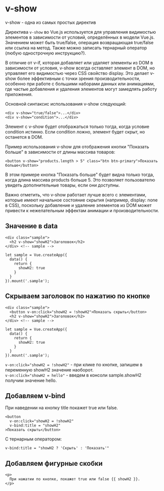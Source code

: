 # v-show
v-show - одна из самых простых директив

Директива `v-show` во Vue.js используется для управления видимостью элементов в зависимости от условий, определённых в модели Vue.js. Значением может быть true/false, операция возвращающая true/false или ссылка на метод. Также можно записать тернарный оператор (любую однострочную инструкцию?).

В отличие от v-if, которая добавляет или удаляет элементы из DOM в зависимости от условия, v-show всегда оставляет элемент в DOM, но управляет его видимостью через CSS свойство display. Это делает v-show более эффективным с точки зрения производительности, особенно при работе с большими наборами данных или анимациями, где частые добавления и удаления элементов могут замедлять работу приложения.

Основной синтаксис использования v-show следующий:

    <div v-show="true/false">...</div>
    <div v-show="condition">...</div>

Элемент с v-show будет отображаться только тогда, когда условие condition истинно. Если condition ложно, элемент будет скрыт, но останется в DOM.

Пример использования v-show для отображения кнопки "Показать больше" в зависимости от длины массива товаров:

    <button v-show="products.length > 5" class="btn btn-primary">Показать больше</button>

В этом примере кнопка "Показать больше" будет видна только тогда, когда длина массива products больше 5. Это позволяет пользователю увидеть дополнительные товары, если они доступны.

Важно отметить, что v-show работает лучше всего с элементами, которые имеют начальное состояние скрытия (например, display: none в CSS), поскольку добавление и удаление элементов из DOM может привести к нежелательным эффектам анимации и производительности.

## Значение в data

    <div class="sample">
      <h2 v-show="showH2">Заголовок</h2>
    </div> <!-- sample -->

    let sample = Vue.createApp({
      data() {
        return {
          showH2: true
        }
      }
    }).mount('.sample');

## Скрываем заголовок по нажатию по кнопке

    <div class="sample">
      <button v-on:click="showH2 = !showH2">Показать скрыть</button>
      <h2 v-show="showH2">Заголовок</h2>
    </div> <!-- sample -->

    let sample = Vue.createApp({
      data() {
        return {
          showH2: true
        }
      }
    }).mount('.sample');

`v-on:click="showH2 = !showH2"` - при клике по кнопке, запишем в переменную showH2 значение наоборот.  
`v-on:click="showH2 = hello"` - введем в консоли sample.showH2 получим значение hello.

## Добавляем v-bind
При наведении на кнопку title покажет true или false.

    <button
      v-on:click="showH2 = !showH2"
      v-bind:title = "showH2"
    >Показать скрыть</button>

С тернарным оператором:

    v-bind:title = "showH2 ? 'Скрыть' : 'Показать'"

## Добавляем фигурные скобки
    
    <p>
      При нажатии по кнопке, покажет true или false {{ showH2 }}.
    </p>
